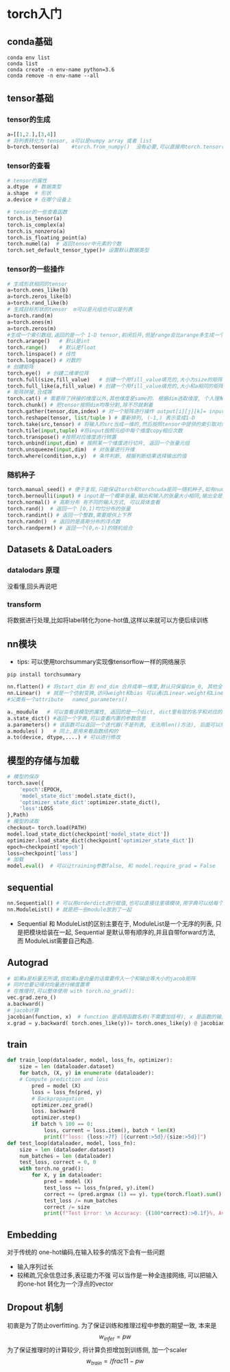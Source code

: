 # torch入门
## conda基础
```shell
conda env list
conda list 
conda create -n env-name python=3.6
conda remove -n env-name --all
```
## tensor基础
### tensor的生成
```python
a=[[1,2.],[3,4]]
# 将列表转化为 tensor, a可以是numpy array 或者 list 
b=torch.tensor(a)    #torch.from_numpy()  没有必要,可以直接用torch.tensor()
```
### tensor的查看
```python
# tensor的属性
a.dtype  # 数据类型
a.shape  # 形状
a.device # 在哪个设备上

# tensor的一些查看函数
torch.is_tensor(a)  
torch.is_complex(a)
torch.is_nonzero(a)
torch.is_floating_point(a)
torch.numel(a)  # 返回tensor中元素的个数
torch.set_default_tensor_type()# 设置默认数据类型
```
### tensor的一些操作
```python
# 生成形状相同的tensor
a=torch.ones_like(b)
a=torch.zeros_like(b)
a=torch.rand_like(b)
# 生成目标形状的tensor  m可以是元组也可以是列表
a=torch.rand(m)
a=torch.ones(m)
a=torch.zeros(m)
#生成一个索引数组,返回的是一个 1-D tensor,前闭后开,但是range会比arange多生成一个
torch.arange()   # 默认是int
torch.range()    # 默认是float
torch.linspace() # 线性
torch.logspace() # 对数的
# 创建矩阵
torch.eye()  # 创建二维单位阵
torch.full(size,fill_value)   # 创建一个用fill_value填充的,大小为size的矩阵
torch.full_like(a,fill_value) # 创建一个用fill_value填充的,大小和a相同的矩阵
# 矩阵拼接,合成等
torch.cat() # 需要除了拼接的维度以外,其他维度是same的. 根据dim选取维度, 个人理解,dim就是中括号的层数,从外往里, 从0开始加
torch.chunk() # 把tensor按照dim均等分割,除不尽就剩着  
torch.gather(tensor,dim,index) # 对一个矩阵进行操作 output[i][j][k]= input[index[i][j][k]][j][k]  对于选定的index维度按照index进行指定,从左往右,从零开始依次增大
torch.reshape(tensor, list/tuple ) # 重新排列, (-1,) 表示变成1-D
torch.take(src,tensor) # 将输入的src当成一维的,然后按照tensor中提供的索引取对应位置的元素,所得数组大小和tensor一样
torch.tile(input,tuple) #将input按照元组中每个维度copy相应次数
torch.transpose() #按照对应维度进行转置
torch.unbind(input,dim) # 按照某一个维度进行切片, 返回一个张量元组
torch.unsqueeze(input,dim)  # 对张量进行升维
torch.where(condition,x,y)  # 条件判断, 根据判断结果选择输出的值
```
### 随机种子
```python
torch.manual_seed() # 便于复现,只能保证torch和torchcuda是同一随机种子,如有numpy 需要另外设置
torch.bernoulli(input) # input是一个概率张量,输出和输入的张量大小相同,输出全是1或0
torch.normal() # 高斯分布 有不同的输入方式, 可以具体查看
torch.rand()  # 返回一个 [0,1)均匀分布的张量
torch.randint() # 返回一个整数,需要提供上下界
torch.randn()  # 返回的是高斯分布的浮点数
torch.randperm() # 返回一个(0,n-1)的随机组合
```
## Datasets & DataLoaders
### datalodars 原理
没看懂,回头再说吧
### transform
将数据进行处理,比如将label转化为one-hot值,这样以来就可以方便后续训练

## nn模块
- tips: 可以使用torchsummary实现像tensorflow一样的网络展示

```shell
pip install torchsummary
```

```python
nn.flatten() # 将start_dim 到 end_dim 合并成单一维度,默认只保留dim_0, 其他全部展开
nn.Linear()  # 就是一个仿射变换,访问weight和bias 可以通过Linear.weight和Linear.bias
#父类有一个attribute   named_parameters()

a._moudule   # 可以查看该模型的属性, 返回的是一个dict, dict里有层的名字和对应的配置信息(输入输出, 偏差等)
a.state_dict() #返回一个字典,可以查看内置的参数信息
a.parameters() # 该函数可以返回一个迭代器(不是列表, 无法用len()方法), 后面可以用一个for循环print出来,这样也可以查看数值
a.modules( )   # 同上,是用来看函数结构的
a.to(device, dtype,....) # 可以进行修改 
```

## 模型的存储与加载
```python
# 模型的保存
torch.save({
    'epoch':EPOCH,
    'model_state_dict':model.state_dict(),
    'optimizer_state_dict':optimizer.state_dict(),
    'loss':LOSS
},Path)
# 模型的读取
checkout= torch.load(PATH)
model.load_state_dict(checkpoint['model_state_dict'])
optimizer.load_state_dict(checkpoint['optimizer_state_dict'])
epoch=checkpoint['epoch']
loss=checkpoint['loss']
# 加载
model.eval()  # 可以让training参数false, 和 model.require_grad = False
```
## sequential
```python
nn.Sequential() # 可以用orderdict进行赋值,也可以直接往里填模块,用字典可以给每个层用键值命名
nn.ModuleList() # 就是把一些module放到了一起
```
- Sequential 和 ModuleList的区别主要在于, ModuleList是一个无序的列表, 只是把模块给装在一起, Sequential 是默认带有顺序的,并且自带forward方法, 而 ModuleList需要自己构造.

## Autograd
```python
# 如果a是标量无所谓,但如果a是向量的话需要传入一个和输出等大小的jacob矩阵
# 同时也要记得对向量进行梯度置零   
# 在推理时,可以整体使用 with torch.no_grad():
vec.grad.zero_()
a.backward() 
# jacob计算
jacobian(function, x)  # function 是调用函数名称(不需要加括号), x 是函数的输入
x.grad = y.backward( torch.ones_like(y))= torch.ones_like(y) @ jacobian( y,x) # @ 表示矩阵相乘
```

## train
```python
def train_loop(dataloader, model, loss_fn, optimizer):
    size = len (dataloader.dataset)
    for batch, (X, y) in enumerate (dataloader):
    # Compute prediction and loss
        pred = model (X)
        loss = loss_fn(pred, y)
        # Backpropagation
        optimizer.zez_grad()
        loss. backward
        optimizer.step()
        if batch % 100 == 0:
            loss, current = loss.item(), batch * len(X)
            print(f"loss: {loss:>7f} [{current:>5d}/{size:>5d}]")
def test_loop(dataloader, model, loss_fn):
    size = len (dataloader.dataset)
    num_batches = len (dataloader)
    test_loss, correct = 0, 0
    with torch.no_grad():
        for X, y in dataloader:
            pred = model (X)
            test_loss += loss_fn(pred, y).item()
            correct += (pred.argmax (1) == y). type(torch.float).sum().item()
            test_loss /= num_batches
            correct /= size
            print(f"Test Error: \n Accuracy: {(100*correct):>0.1f}%, Avg loss: {test_loss:>8f}\n")
```
## Embedding
对于传统的 one-hot编码,在输入较多的情况下会有一些问题
- 输入序列过长
- 较稀疏,冗余信息过多,表征能力不强
可以当作是一种全连接网络, 可以把输入的one-hot 转化为一个浮点的vector

## Dropout 机制
初衷是为了防止overfitting. 为了保证训练和推理过程中参数的期望一致, 本来是
$$
w_{infer}=pw
$$
为了保证推理时的计算较少, 将计算负担增加到训练侧, 加一个scaler
$$
w_{train} = /frac{1}{1-p}w
$$